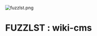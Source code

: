 ![fuzzlst.png](https://www.rbcafe.com/wp-content/uploads/fuzzlst.png "fuzzlst.png")

# FUZZLST : wiki-cms
